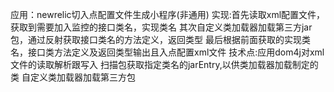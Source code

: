 应用：newrelic切入点配置文件生成小程序(非通用)
实现:首先读取xml配置文件，获取到需要加入监控的接口类名，实现类名
     其次自定义类加载器加载第三方jar包，通过反射获取接口类名的方法定义，返回类型
     最后根据前面获取的实现类名，接口类方法定义及返回类型输出且入点配置xml文件
技术点:应用dom4j对xml文件的读取解析跟写入
       扫描包获取指定类名的jarEntry,以供类加载器加载制定的类
       自定义类加载器加载第三方包